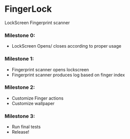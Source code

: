FingerLock
==========

LockScreen Fingerprint scanner

### Milestone 0:
* LockScreen Opens/ closes according to proper usage

### Milestone 1:
* Fingerprint scanner opens lockscreen
* Fingerprint scanner produces log based on finger index

### Milestone 2:
* Customize Finger actions
* Customize wallpaper

### Milestone 3:
* Run final tests
* Release!
